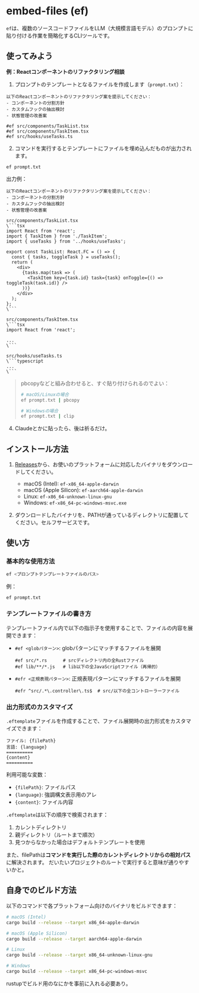 # embed-files (ef)

`ef`は、複数のソースコードファイルをLLM（大規模言語モデル）のプロンプトに貼り付ける作業を簡略化するCLIツールです。

## 使ってみよう

**例：Reactコンポーネントのリファクタリング相談**

1. プロンプトのテンプレートとなるファイルを作成します（`prompt.txt`）：
```
以下のReactコンポーネントのリファクタリング案を提示してください：
- コンポーネントの分割方針
- カスタムフックの抽出検討
- 状態管理の改善案

#ef src/components/TaskList.tsx
#ef src/components/TaskItem.tsx
#ef src/hooks/useTasks.ts
```

2. コマンドを実行するとテンプレートにファイルを埋め込んだものが出力されます。
```
ef prompt.txt
```

出力例：
```
以下のReactコンポーネントのリファクタリング案を提示してください：
- コンポーネントの分割方針
- カスタムフックの抽出検討
- 状態管理の改善案

src/components/TaskList.tsx
\```tsx
import React from 'react';
import { TaskItem } from './TaskItem';
import { useTasks } from '../hooks/useTasks';

export const TaskList: React.FC = () => {
  const { tasks, toggleTask } = useTasks();
  return (
    <div>
      {tasks.map(task => (
        <TaskItem key={task.id} task={task} onToggle={() => toggleTask(task.id)} />
      ))}
    </div>
  );
};
\```

src/components/TaskItem.tsx
\```tsx
import React from 'react';

...
\```

src/hooks/useTasks.ts
\```typescript
...
\```
```

> pbcopyなどと組み合わせると、すぐ貼り付けられるのでよい：
> ```bash
> # macOS/Linuxの場合
> ef prompt.txt | pbcopy
>
> # Windowsの場合
> ef prompt.txt | clip
> ```

4. Claudeとかに貼ったら、後は祈るだけ。

## インストール方法

1. [Releases](https://github.com/username/embed-files/releases)から、お使いのプラットフォームに対応したバイナリをダウンロードしてください。
   - macOS (Intel): `ef-x86_64-apple-darwin`
   - macOS (Apple Silicon): `ef-aarch64-apple-darwin`
   - Linux: `ef-x86_64-unknown-linux-gnu`
   - Windows: `ef-x86_64-pc-windows-msvc.exe`

2. ダウンロードしたバイナリを、PATHが通っているディレクトリに配置してください。セルフサービスです。

## 使い方

### 基本的な使用方法

```bash
ef <プロンプトテンプレートファイルのパス>
```

例：
```bash
ef prompt.txt
```

### テンプレートファイルの書き方

テンプレートファイル内で以下の指示子を使用することで、ファイルの内容を展開できます：

- `#ef <globパターン>`: globパターンにマッチするファイルを展開
  ```
  #ef src/*.rs      # srcディレクトリ内の全Rustファイル
  #ef lib/**/*.js   # lib以下の全JavaScriptファイル（再帰的）
  ```

- `#efr <正規表現パターン>`: 正規表現パターンにマッチするファイルを展開
  ```
  #efr ^src/.*\.controller\.ts$  # src/以下の全コントローラーファイル
  ```

### 出力形式のカスタマイズ

`.eftemplate`ファイルを作成することで、ファイル展開時の出力形式をカスタマイズできます：

```
ファイル: {filePath}
言語: {language}
==========
{content}
==========
```

利用可能な変数：
- `{filePath}`: ファイルパス
- `{language}`: 強調構文表示用のアレ
- `{content}`: ファイル内容

`.eftemplate`は以下の順序で検索されます：
1. カレントディレクトリ
2. 親ディレクトリ（ルートまで順次）
3. 見つからなかった場合はデフォルトテンプレートを使用

また、filePathは**コマンドを実行した際のカレントディレクトリからの相対パス**に解決されます。
だいたいプロジェクトのルートで実行すると意味が通りやすいかと。

## 自身でのビルド方法

以下のコマンドで各プラットフォーム向けのバイナリをビルドできます：

```bash
# macOS (Intel)
cargo build --release --target x86_64-apple-darwin

# macOS (Apple Silicon)
cargo build --release --target aarch64-apple-darwin

# Linux
cargo build --release --target x86_64-unknown-linux-gnu

# Windows
cargo build --release --target x86_64-pc-windows-msvc
```

rustupでビルド用のなにかを事前に入れる必要あり。
